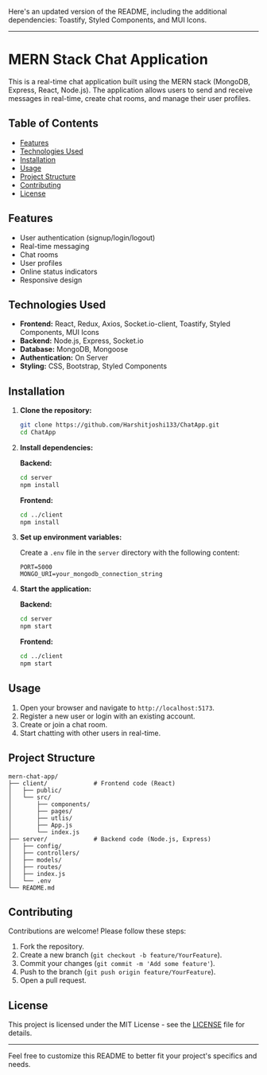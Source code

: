 Here's an updated version of the README, including the additional dependencies: Toastify, Styled Components, and MUI Icons.

---

# MERN Stack Chat Application

This is a real-time chat application built using the MERN stack (MongoDB, Express, React, Node.js). The application allows users to send and receive messages in real-time, create chat rooms, and manage their user profiles.

## Table of Contents

- [Features](#features)
- [Technologies Used](#technologies-used)
- [Installation](#installation)
- [Usage](#usage)
- [Project Structure](#project-structure)
- [Contributing](#contributing)
- [License](#license)

## Features

- User authentication (signup/login/logout)
- Real-time messaging
- Chat rooms
- User profiles
- Online status indicators
- Responsive design

## Technologies Used

- **Frontend:** React, Redux, Axios, Socket.io-client, Toastify, Styled Components, MUI Icons
- **Backend:** Node.js, Express, Socket.io
- **Database:** MongoDB, Mongoose
- **Authentication:** On Server
- **Styling:** CSS, Bootstrap, Styled Components

## Installation

1. **Clone the repository:**
   ```sh
   git clone https://github.com/Harshitjoshi133/ChatApp.git
   cd ChatApp
   ```

2. **Install dependencies:**

   **Backend:**
   ```sh
   cd server
   npm install
   ```

   **Frontend:**
   ```sh
   cd ../client
   npm install
   ```

3. **Set up environment variables:**

   Create a `.env` file in the `server` directory with the following content:
   ```env
   PORT=5000
   MONGO_URI=your_mongodb_connection_string
   ```

4. **Start the application:**

   **Backend:**
   ```sh
   cd server
   npm start
   ```

   **Frontend:**
   ```sh
   cd ../client
   npm start
   ```

## Usage

1. Open your browser and navigate to `http://localhost:5173`.
2. Register a new user or login with an existing account.
3. Create or join a chat room.
4. Start chatting with other users in real-time.

## Project Structure

```
mern-chat-app/
├── client/             # Frontend code (React)
│   ├── public/
│   └── src/
│       ├── components/
│       ├── pages/
│       ├── utlis/
│       ├── App.js
│       └── index.js
├── server/             # Backend code (Node.js, Express)
│   ├── config/
│   ├── controllers/
│   ├── models/
│   ├── routes/
│   ├── index.js
│   └── .env
└── README.md
```

## Contributing

Contributions are welcome! Please follow these steps:

1. Fork the repository.
2. Create a new branch (`git checkout -b feature/YourFeature`).
3. Commit your changes (`git commit -m 'Add some feature'`).
4. Push to the branch (`git push origin feature/YourFeature`).
5. Open a pull request.

## License

This project is licensed under the MIT License - see the [LICENSE](LICENSE) file for details.

---

Feel free to customize this README to better fit your project's specifics and needs.
